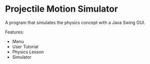 # Projectile Motion Simulator 
A program that simulates the physics concept with a Java Swing GUI. 

Features:
- Menu
- User Tutorial
- Physics Lesson
- Simulator
